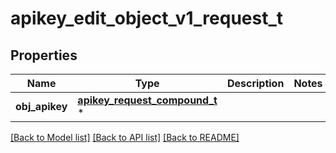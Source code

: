 # apikey_edit_object_v1_request_t

## Properties
Name | Type | Description | Notes
------------ | ------------- | ------------- | -------------
**obj_apikey** | [**apikey_request_compound_t**](apikey_request_compound.md) \* |  | 

[[Back to Model list]](../README.md#documentation-for-models) [[Back to API list]](../README.md#documentation-for-api-endpoints) [[Back to README]](../README.md)


